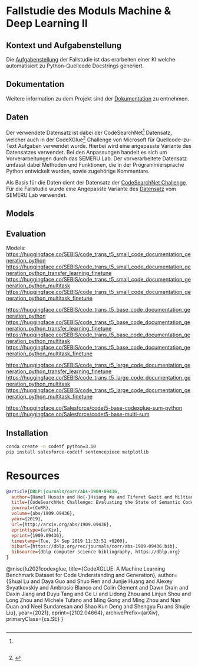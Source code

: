 # Fallstudie des Moduls Machine & Deep Learning II

## Kontext und Aufgabenstellung

Die [Aufgabenstellung](./docs/task.md) der Fallstudie ist das erarbeiten einer KI welche automatisiert zu Python-Quellcode Docstrings generiert.

## Dokumentation

Weitere information zu dem Projekt sind der [Dokumentation](./docs/README.md) zu entnehmen.

## Daten 

Der verwendete Datensatz ist dabei der CodeSearchNet[^1] Datensatz, welcher auch in der CodeXGlue[^2] Challenge von Microsoft für Quellcode-zu-Text Aufgaben verwendet wurde. Hierbei wird eine angepasste Variante des Datensatzes verwendet. Bei den Anpassungen handelt es sich um Vorverarbeitungen durch das SEMERU Lab. Der vorverarbeitete Datensatz umfasst dabei Methoden und Funktionen, die in der Programmiersprache Python entwickelt wurden, sowie zugehörige Kommentare.


Als Basis für die Daten dient der Datensatz der [CodeSearchNet Challenge](https://arxiv.org/pdf/1909.09436.pdf). Für die Fallstudie wurde eine Angepasste Variante des [Datensatz](https://huggingface.co/datasets/semeru/code-text-python) vom SEMERU Lab verwendet.

## Models



## Evaluation

Models:
https://huggingface.co/SEBIS/code_trans_t5_small_code_documentation_generation_python
https://huggingface.co/SEBIS/code_trans_t5_small_code_documentation_generation_python_transfer_learning_finetune
https://huggingface.co/SEBIS/code_trans_t5_small_code_documentation_generation_python_multitask
https://huggingface.co/SEBIS/code_trans_t5_small_code_documentation_generation_python_multitask_finetune

https://huggingface.co/SEBIS/code_trans_t5_base_code_documentation_generation_python
https://huggingface.co/SEBIS/code_trans_t5_base_code_documentation_generation_python_transfer_learning_finetune
https://huggingface.co/SEBIS/code_trans_t5_base_code_documentation_generation_python_multitask
https://huggingface.co/SEBIS/code_trans_t5_base_code_documentation_generation_python_multitask_finetune

https://huggingface.co/SEBIS/code_trans_t5_large_code_documentation_generation_python_transfer_learning_finetune
https://huggingface.co/SEBIS/code_trans_t5_large_code_documentation_generation_python_multitask
https://huggingface.co/SEBIS/code_trans_t5_large_code_documentation_generation_python_multitask_finetune

https://huggingface.co/Salesforce/codet5-base-codexglue-sum-python
https://huggingface.co/Salesforce/codet5-base-multi-sum


## Installation

```bash
conda create -n codetf python=3.10
pip install salesforce-codetf sentencepiece matplotlib
```

# Resources

[^1]: 
  ```bibtex
@article{DBLP:journals/corr/abs-1909-09436,
    author={Hamel Husain and Ho{-}Hsiang Wu and Tiferet Gazit and Miltiadis Allamanis and Marc Brockschmidt},
    title={CodeSearchNet Challenge: Evaluating the State of Semantic Code Search},
    journal={CoRR},
    volume={abs/1909.09436},
    year={2019},
    url={http://arxiv.org/abs/1909.09436},
    eprinttype={arXiv},
    eprint={1909.09436},
    timestamp={Tue, 24 Sep 2019 11:33:51 +0200},
    biburl={https://dblp.org/rec/journals/corr/abs-1909-09436.bib},
    bibsource={dblp computer science bibliography, https://dblp.org}
}
```

[^2]: ```bibtex
@misc{lu2021codexglue,
    title={CodeXGLUE: A Machine Learning Benchmark Dataset for Code Understanding and Generation}, 
    author={Shuai Lu and Daya Guo and Shuo Ren and Junjie Huang and Alexey Svyatkovskiy and Ambrosio Blanco and Colin Clement and Dawn Drain and Daxin Jiang and Duyu Tang and Ge Li and Lidong Zhou and Linjun Shou and Long Zhou and Michele Tufano and Ming Gong and Ming Zhou and Nan Duan and Neel Sundaresan and Shao Kun Deng and Shengyu Fu and Shujie Liu},
    year={2021},
    eprint={2102.04664},
    archivePrefix={arXiv},
    primaryClass={cs.SE}
}
```